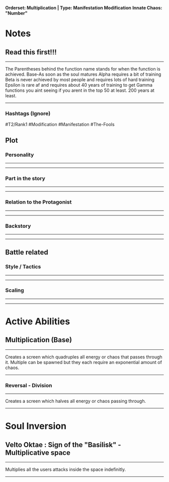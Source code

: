 **Orderset: Multiplication  | Type: Manifestation Modification**
**Innate Chaos:  "Number"**

# Notes
## Read this first!!!
___
The Parentheses behind the function name stands for when the function is achieved.
Base-As soon as the soul matures
Alpha requires a bit of training 
Beta is never achieved by most people and requires lots of hard training
Epsilon is rare af and requires about 40 years of training to get
Gamma functions you aint seeing if you arent in the top 50 at least. 200 years at least.
___
### Hashtags (Ignore)
#T2/Rank1
#Modification 
#Manifestation
#The-Fools 


## Plot
### Personality
___

___
### Part in the story
___

___
### Relation to the Protagonist
___

___
### Backstory
___

___

## Battle related

### Style / Tactics
___

___
### Scaling 
___

___


# Active Abilities
## Multiplication  (Base)
___
Creates a screen which quadruples all energy or chaos that passes through it.
Multiple can be spawned but they each require an exponential amount of chaos.
___
### Reversal - Division
____
Creates a screen which halves all energy or chaos passing through.
___

# Soul Inversion
## Velto Oktae : Sign of the "Basilisk" - Multiplicative space
___
Multiplies all the users attacks inside the space indefinitly.
___
